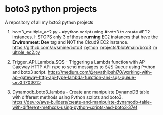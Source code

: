 # boto3 python projects
A repository of all my boto3 python projects

1. boto3_multiple_ec2.py - #python script using #boto3 to create #EC2 instances. It STOPS only 3 of those **running** EC2 instances that have the **Environment: Dev** tag and NOT the Cloud9 EC2 instance. 
https://github.com/awsmine/boto3_python_projects/blob/main/boto3_multiple_ec2.py

2. Trigger_API_Lambda_SQS - Triggering a Lambda function with API Gateway HTTP API type to send messages to SQS Queue using Python and boto3 script.
https://medium.com/@revathijoshi70/working-with-api-gateway-http-api-type-lambda-function-and-sqs-queue-ceb34703645

3. Dynamodb_boto3_lambda - Create and manipulate DynamoDB table with different methods using Python scripts and boto3.
https://dev.to/aws-builders/create-and-manipulate-dynamodb-table-with-different-methods-using-python-scripts-and-boto3-37ef
